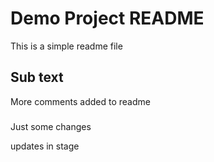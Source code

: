 # Demo Project README

This is a simple readme file

## Sub text

More comments added to readme

###

Just some changes

updates in stage